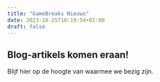 ```yaml
---
title: "GameBreaks Nieuws"
date: 2023-10-25T10:19:54+02:00
draft: false
---
```


## Blog-artikels komen eraan!

Blijf hier op de hoogte van waarmee we bezig zijn.

